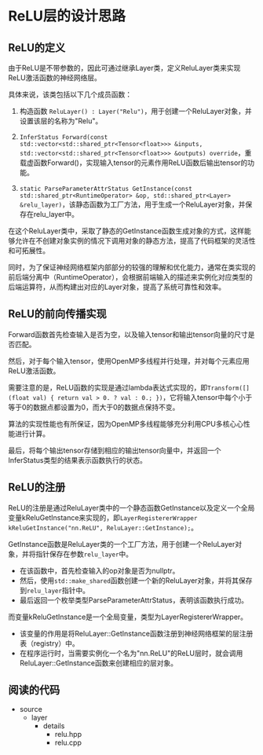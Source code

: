# ReLU层的设计思路

## ReLU的定义
由于ReLU是不带参数的，因此可通过继承Layer类，定义ReluLayer类来实现ReLU激活函数的神经网络层。

具体来说，该类包括以下几个成员函数：

1. 构造函数 `ReluLayer() : Layer("Relu")`，用于创建一个ReluLayer对象，并设置该层的名称为"Relu"。

2. `InferStatus Forward(const std::vector<std::shared_ptr<Tensor<float>>> &inputs, std::vector<std::shared_ptr<Tensor<float>>> &outputs) override`，重载虚函数Forward()，实现输入tensor的元素作用ReLU函数后输出tensor的功能。

3. `static ParseParameterAttrStatus GetInstance(const std::shared_ptr<RuntimeOperator> &op, std::shared_ptr<Layer> &relu_layer)`，该静态函数为工厂方法，用于生成一个ReluLayer对象，并保存在relu_layer中。


在这个ReluLayer类中，采取了静态的GetInstance函数生成对象的方式，这样能够允许在不创建对象实例的情况下调用对象的静态方法，提高了代码框架的灵活性和可拓展性。

同时，为了保证神经网络框架内部部分的较强的理解和优化能力，通常在类实现的前后端分离中（RuntimeOperator），会根据前端输入的描述来实例化对应类型的后端运算符，从而构建出对应的Layer对象，提高了系统可靠性和效率。


## ReLU的前向传播实现
Forward函数首先检查输入是否为空，以及输入tensor和输出tensor向量的尺寸是否匹配。

然后，对于每个输入tensor，使用OpenMP多线程并行处理，并对每个元素应用ReLU激活函数。

需要注意的是，ReLU函数的实现是通过lambda表达式实现的，即`Transform([](float val) { return val > 0. ? val : 0.; })`，它将输入tensor中每个小于等于0的数据点都设置为0，而大于0的数据点保持不变。

算法的实现性能也有所保证，因为OpenMP多线程能够充分利用CPU多核心心性能进行计算。

最后，将每个输出tensor存储到相应的输出tensor向量中，并返回一个InferStatus类型的结果表示函数执行的状态。


## ReLU的注册
ReLU的注册是通过ReluLayer类中的一个静态函数GetInstance以及定义一个全局变量kReluGetInstance来实现的，即`LayerRegistererWrapper kReluGetInstance("nn.ReLU", ReluLayer::GetInstance);`。

GetInstance函数是ReluLayer类的一个工厂方法，用于创建一个ReluLayer对象，并将指针保存在参数`relu_layer`中。
- 在该函数中，首先检查输入的op对象是否为nullptr。
- 然后，使用`std::make_shared`函数创建一个新的ReluLayer对象，并将其保存到`relu_layer`指针中。
- 最后返回一个枚举类型ParseParameterAttrStatus，表明该函数执行成功。


而变量kReluGetInstance是一个全局变量，类型为LayerRegistererWrapper。
- 该变量的作用是将ReluLayer::GetInstance函数注册到神经网络框架的层注册表（registry）中。
- 在程序运行时，当需要实例化一个名为"nn.ReLU"的ReLU层时，就会调用ReluLayer::GetInstance函数来创建相应的层对象。


## 阅读的代码
- source
	- layer
		- details
			- relu.hpp
			- relu.cpp
